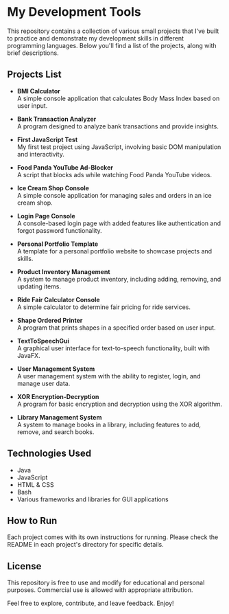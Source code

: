 # My Development Tools

This repository contains a collection of various small projects that I've built to practice and demonstrate my development skills in different programming languages. Below you'll find a list of the projects, along with brief descriptions.

## Projects List

- **BMI Calculator**  
  A simple console application that calculates Body Mass Index based on user input.

- **Bank Transaction Analyzer**  
  A program designed to analyze bank transactions and provide insights.

- **First JavaScript Test**  
  My first test project using JavaScript, involving basic DOM manipulation and interactivity.

- **Food Panda YouTube Ad-Blocker**  
  A script that blocks ads while watching Food Panda YouTube videos.

- **Ice Cream Shop Console**  
  A simple console application for managing sales and orders in an ice cream shop.

- **Login Page Console**  
  A console-based login page with added features like authentication and forgot password functionality.

- **Personal Portfolio Template**  
  A template for a personal portfolio website to showcase projects and skills.

- **Product Inventory Management**  
  A system to manage product inventory, including adding, removing, and updating items.

- **Ride Fair Calculator Console**  
  A simple calculator to determine fair pricing for ride services.

- **Shape Ordered Printer**  
  A program that prints shapes in a specified order based on user input.

- **TextToSpeechGui**  
  A graphical user interface for text-to-speech functionality, built with JavaFX.

- **User Management System**  
  A user management system with the ability to register, login, and manage user data.

- **XOR Encryption-Decryption**  
  A program for basic encryption and decryption using the XOR algorithm.

- **Library Management System**  
  A system to manage books in a library, including features to add, remove, and search books.

## Technologies Used

- Java
- JavaScript
- HTML & CSS
- Bash
- Various frameworks and libraries for GUI applications

## How to Run

Each project comes with its own instructions for running. Please check the README in each project's directory for specific details.

## License

This repository is free to use and modify for educational and personal purposes. Commercial use is allowed with appropriate attribution.

Feel free to explore, contribute, and leave feedback. Enjoy!
